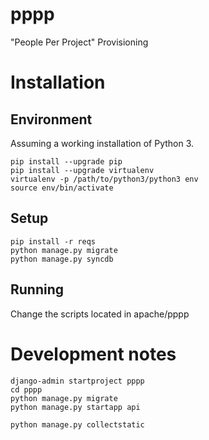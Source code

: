 # pppp
"People Per Project" Provisioning

# Installation

## Environment

Assuming a working installation of Python 3.
```
pip install --upgrade pip
pip install --upgrade virtualenv
virtualenv -p /path/to/python3/python3 env
source env/bin/activate
```

## Setup

```
pip install -r reqs
python manage.py migrate
python manage.py syncdb
```

## Running

Change the scripts located in apache/pppp

# Development notes

```
django-admin startproject pppp
cd pppp
python manage.py migrate
python manage.py startapp api
```

```
python manage.py collectstatic
```

